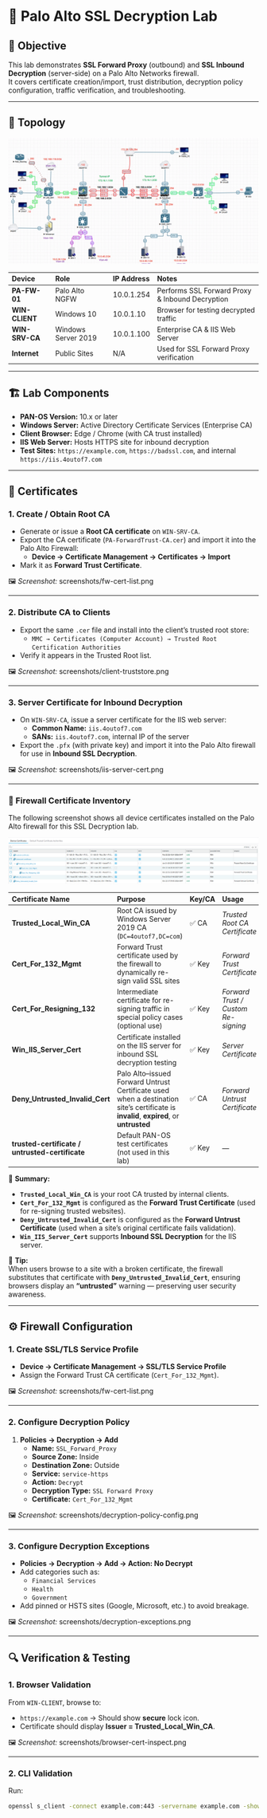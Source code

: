 # 🔐 Palo Alto SSL Decryption Lab

## 🎯 Objective
This lab demonstrates **SSL Forward Proxy** (outbound) and **SSL Inbound Decryption** (server-side) on a Palo Alto Networks firewall.  
It covers certificate creation/import, trust distribution, decryption policy configuration, traffic verification, and troubleshooting.

---

## 🧩 Topology
![Topology](screenshots/topology.png)

| Device | Role | IP Address | Notes |
|:-------|:-----|:-----------|:------|
| **PA-FW-01** | Palo Alto NGFW | 10.0.1.254 | Performs SSL Forward Proxy & Inbound Decryption |
| **WIN-CLIENT** | Windows 10 | 10.0.1.10 | Browser for testing decrypted traffic |
| **WIN-SRV-CA** | Windows Server 2019 | 10.0.1.100 | Enterprise CA & IIS Web Server |
| **Internet** | Public Sites | N/A | Used for SSL Forward Proxy verification |

---

## 🏗️ Lab Components
- **PAN-OS Version:** 10.x or later  
- **Windows Server:** Active Directory Certificate Services (Enterprise CA)  
- **Client Browser:** Edge / Chrome (with CA trust installed)  
- **IIS Web Server:** Hosts HTTPS site for inbound decryption  
- **Test Sites:** `https://example.com`, `https://badssl.com`, and internal `https://iis.4outof7.com`

---

## 🪪 Certificates

### 1. Create / Obtain Root CA
- Generate or issue a **Root CA certificate** on `WIN-SRV-CA`.
- Export the CA certificate (`PA-ForwardTrust-CA.cer`) and import it into the Palo Alto Firewall:
  - **Device → Certificate Management → Certificates → Import**
- Mark it as **Forward Trust Certificate**.

🖼 *Screenshot:* screenshots/fw-cert-list.png

---

### 2. Distribute CA to Clients
- Export the same `.cer` file and install into the client’s trusted root store:
  - `MMC → Certificates (Computer Account) → Trusted Root Certification Authorities`
- Verify it appears in the Trusted Root list.

🖼 *Screenshot:* screenshots/client-truststore.png

---

### 3. Server Certificate for Inbound Decryption
- On `WIN-SRV-CA`, issue a server certificate for the IIS web server:
  - **Common Name:** `iis.4outof7.com`
  - **SANs:** `iis.4outof7.com`, internal IP of the server
- Export the `.pfx` (with private key) and import it into the Palo Alto firewall for use in **Inbound SSL Decryption**.

🖼 *Screenshot:* screenshots/iis-server-cert.png

---

### 🔎 Firewall Certificate Inventory
The following screenshot shows all device certificates installed on the Palo Alto firewall for this SSL Decryption lab.

![Firewall Certificates](screenshots/fw-cert-list.png)

| Certificate Name | Purpose | Key/CA | Usage |
|:------------------|:--------|:-------|:------|
| **Trusted_Local_Win_CA** | Root CA issued by Windows Server 2019 CA (`DC=4outof7,DC=com`) | ✅ CA | *Trusted Root CA Certificate* |
| **Cert_For_132_Mgmt** | Forward Trust certificate used by the firewall to dynamically re-sign valid SSL sites | ✅ Key | *Forward Trust Certificate* |
| **Cert_For_Resigning_132** | Intermediate certificate for re-signing traffic in special policy cases (optional use) | ✅ Key | *Forward Trust / Custom Re-signing* |
| **Win_IIS_Server_Cert** | Certificate installed on the IIS server for inbound SSL decryption testing | ✅ Key | *Server Certificate* |
| **Deny_Untrusted_Invalid_Cert** | Palo Alto–issued Forward Untrust Certificate used when a destination site’s certificate is **invalid**, **expired**, or **untrusted** | ✅ CA | *Forward Untrust Certificate* |
| **trusted-certificate / untrusted-certificate** | Default PAN-OS test certificates (not used in this lab) | ✅ Key | — |

📘 **Summary:**  
- **`Trusted_Local_Win_CA`** is your root CA trusted by internal clients.  
- **`Cert_For_132_Mgmt`** is configured as the **Forward Trust Certificate** (used for re-signing trusted websites).  
- **`Deny_Untrusted_Invalid_Cert`** is configured as the **Forward Untrust Certificate** (used when a site’s original certificate fails validation).  
- **`Win_IIS_Server_Cert`** supports **Inbound SSL Decryption** for the IIS server.  

🧠 **Tip:**  
When users browse to a site with a broken certificate, the firewall substitutes that certificate with **`Deny_Untrusted_Invalid_Cert`**, ensuring browsers display an **“untrusted”** warning — preserving user security awareness.

---

## ⚙️ Firewall Configuration

### 1. Create SSL/TLS Service Profile
- **Device → Certificate Management → SSL/TLS Service Profile**
- Assign the Forward Trust CA certificate (`Cert_For_132_Mgmt`).

🖼 *Screenshot:* screenshots/fw-cert-list.png

---

### 2. Configure Decryption Policy
1. **Policies → Decryption → Add**
   - **Name:** `SSL_Forward_Proxy`
   - **Source Zone:** Inside  
   - **Destination Zone:** Outside  
   - **Service:** `service-https`  
   - **Action:** `Decrypt`  
   - **Decryption Type:** `SSL Forward Proxy`  
   - **Certificate:** `Cert_For_132_Mgmt`

🖼 *Screenshot:* screenshots/decryption-policy-config.png

---

### 3. Configure Decryption Exceptions
- **Policies → Decryption → Add → Action: No Decrypt**
- Add categories such as:
  - `Financial Services`
  - `Health`
  - `Government`
- Add pinned or HSTS sites (Google, Microsoft, etc.) to avoid breakage.

🖼 *Screenshot:* screenshots/decryption-exceptions.png

---

## 🔍 Verification & Testing

### 1. Browser Validation
From `WIN-CLIENT`, browse to:
- `https://example.com` → Should show **secure** lock icon.
- Certificate should display **Issuer = Trusted_Local_Win_CA**.

🖼 *Screenshot:* screenshots/browser-cert-inspect.png

---

### 2. CLI Validation
Run:
```bash
openssl s_client -connect example.com:443 -servername example.com -showcerts
